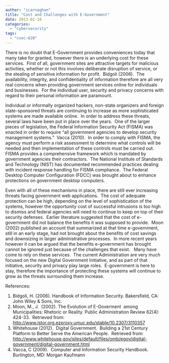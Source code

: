 ```yaml
---
author: "icarnaghan"
title: "Cost and Challenges with E-Government"
date: 2013-02-18
categories: 
  - "cybersecurity"
tags: 
  - "csec-620"
---
```


There is no doubt that E-Government provides conveniences today that many take for granted, however there is an underlying cost for these services.  First of all, government sites are attractive targets for malicious activities, whether or not this involves deliberate disruption of service, or the stealing of sensitive information for profit. <!--more--> Bidgoli (2006).  The availability, integrity, and confidentiality of information therefore are all very real concerns when providing government services online for individuals and businesses.  For the individual user, security and privacy concerns with regard to their personal information are paramount.

Individual or informally organized hackers, non-state organizers and foreign state-sponsored threats are continuing to increase as more sophisticated systems are made available online.  In order to address these threats, several laws have been put in place over the years.  One of the larger pieces of legislation, the Federal Information Security Act (FISMA) was enacted in order to require “all government agencies to develop security management systems.”  Vacca (2010).  In order to comply with FISMA, the agency must perform a risk assessment to determine what controls will be needed and then implementation of these controls must be carried out.  FISMA provides a comprehensive framework which is mandated by government agencies their contractors.  The National Institute of Standards and Technology (NIST) has documented recommended practices dealing with incident response handling for FISMA compliance.  The Federal Desktop Computer Configuration (FDCC) was brought about to enhance protections on government desktop computers.

Even with all of these mechanisms in place, there are still ever increasing threats facing government web applications.  The cost of adequate protection can be high, depending on the level of sophistication of the systems, however the opportunity cost of successful intrusions is too high to dismiss and federal agencies will need to continue to keep on top of their security defenses.  Earlier literature suggested that the cost of e-government did not balance the benefits it was supposed to provide.  Moon (2002) published an account that summarized at that time e-government, still in an early stage, had not brought about the benefits of cost savings and downsizing in larger administrative processes.  In more recent years however it can be argued that the benefits e-government has brought cannot be ignored just because of the challenges that exist.   Many have come to rely on these services.  The current Administration are very much focused on the new Digital Government Initiative, and as part of that initiative, security and privacy play large roles.  E-government is here to stay, therefore the importance of protecting these systems will continue to grow as the threats surrounding them increase.

References:

1. Bidgoli, H. (2006). Handbook of Information Security. Bakersfield, CA: John Wiley & Sons, Inc.
2. Moon, M., J.  (2002). The Evolution of E-Goverment  among  Municipalities: Rhetoric or Reality. Public Administration Review 62(4): 424-33.  Retrieved from: http://www.jstor.org.ezproxy.umuc.edu/stable/10.2307/3110357
3. Whitehouse (2012).  Digital Government.  Building a 21st Century Platform to Better Serve the American People.  Retrieved from: http://www.whitehouse.gov/sites/default/files/omb/egov/digital-government/digital-government.html
4. Vacca, C (2009).  Computer and Information Security Handbook. Burlington, MD: Morgan Kaufmann
